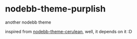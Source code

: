 nodebb-theme-purplish
=====================

another nodebb theme

inspired from [nodebb-theme-cerulean](https://github.com/designcreateplay/nodebb-theme-cerulean), well, it depends on it :D
